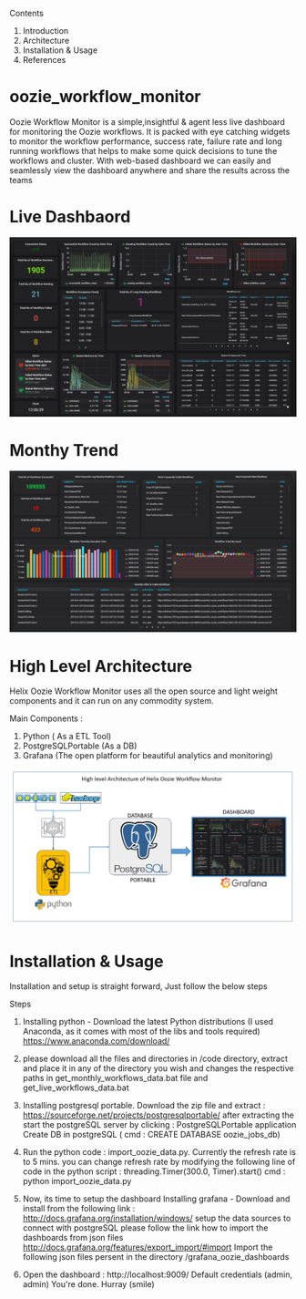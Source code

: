 Contents

1. Introduction
2. Architecture
3. Installation & Usage
4. References

# oozie_workflow_monitor
Oozie Workflow Monitor is a simple,insightful &amp; agent less live dashboard for monitoring the Oozie workflows. It is packed with eye catching widgets to monitor the workflow performance, success rate, failure rate and long running workflows that helps to make some quick decisions to tune the workflows and cluster. With web-based dashboard we can easily and seamlessly view the dashboard anywhere and share the results across the teams
# Live Dashbaord 
![](images/live_dashboard.png)
# Monthy Trend
![](images/monthly_trend_dashboard.png)
# High Level Architecture
Helix Oozie Workflow Monitor uses all the open source and light weight components and it can run on any commodity system. 

Main Components :
1. Python ( As a ETL Tool)
2. PostgreSQLPortable (As a DB)
3. Grafana (The open platform for beautiful analytics and monitoring)

![](images/high_architecture.png)
# Installation & Usage
Installation and setup is straight forward, Just follow the below steps

Steps
1. Installing python - Download the latest Python distributions (I used Anaconda, as it comes with most of the libs and tools required)
https://www.anaconda.com/download/

2. please download all the files and directories in /code directory, extract and place it in any of the directory you wish and changes the respective paths in get_monthly_workflows_data.bat file and get_live_workflows_data.bat

3. Installing postgresql portable.
Download the zip file and extract : https://sourceforge.net/projects/postgresqlportable/
after extracting the start the postgreSQL server by clicking : PostgreSQLPortable application
Create DB in postgreSQL ( cmd :  CREATE DATABASE oozie_jobs_db)

4. Run the python code : import_oozie_data.py.
Currently the refresh rate is to 5 mins. you can change refresh rate by modifying the following line of code in the python script : threading.Timer(300.0, Timer).start() 
cmd : python import_oozie_data.py

5. Now, its time to setup the dashboard
Installing grafana -  Download and install from the following link : http://docs.grafana.org/installation/windows/
setup the data sources to connect with postgreSQL 
please follow the link how to import the dashboards from json files
http://docs.grafana.org/features/export_import/#import
Import the following json files persent in the directory /grafana_oozie_dashboards

6. Open the dashboard : http://localhost:9009/ 
Default credentials (admin, admin)
You're done. Hurray (smile)
